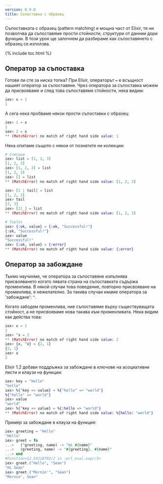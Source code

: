 ```yaml
---
version: 0.9.0
title: Съпоставка с образец
---
```


Съпоставката с образец (pattern matching) е мощна част от Elixir, тя ни позволчва да съпоставяме прости стойности, структури от даннии дори функции.  В този урок ще започнем да разбираме как съпоставянето с образец се използва.

{% include toc.html %}

## Оператор за съпоставка

Готови ли сте за ниска топка?  При Elixir, операторът `=` е всъщност нашият оператор за съпоставяне.  Чрез оператора за съпоставка можем да присвояваме и след това съпоставяме стойности, нека видим:

```elixir
iex> x = 1
1
```

А сега нека пробваме някои прости съпоставки с образец:

```elixir
iex> 1 = x
1
iex> 2 = x
** (MatchError) no match of right hand side value: 1
```

Нека опитаме същото с някои от познатите ни колекции:

```elixir
# Списъци
iex> list = [1, 2, 3]
[1, 2, 3]
iex> [1, 2, 3] = list
[1, 2, 3]
iex> [] = list
** (MatchError) no match of right hand side value: [1, 2, 3]

iex> [1 | tail] = list
[1, 2, 3]
iex> tail
[2, 3]
iex> [2|_] = list
** (MatchError) no match of right hand side value: [1, 2, 3]

# Tuples
iex> {:ok, value} = {:ok, "Successful!"}
{:ok, "Successful!"}
iex> value
"Successful!"
iex> {:ok, value} = {:error}
** (MatchError) no match of right hand side value: {:error}
```

## Оператор за забождане

Тъкмо научихме, че оператора за съпоставяне изпълнява присвояването когато лявата страна на съпоставката съдържа променлива.  В някой случаи това поведение, повторно присвояване на променлива, е нежелателно.  За такива случаи имаме оператора за 'забождане': `^`.

Когато забодем променлива, ние съпоставяме върху съществуващата стойност, а не присвояваме нова такава към променливата.  Нека видим как действа това:

```elixir
iex> x = 1
1
iex> ^x = 2
** (MatchError) no match of right hand side value: 2
iex> {x, ^x} = {2, 1}
{2, 1}
iex> x
2
```

Elixir 1.2 добави поддръжка за забождане в ключове на асоциативни листи и клаузи на функции:

```elixir
iex> key = "hello"
"hello"
iex> %{^key => value} = %{"hello" => "world"}
%{"hello" => "world"}
iex> value
"world"
iex> %{^key => value} = %{:hello => "world"}
** (MatchError) no match of right hand side value: %{hello: "world"}
```

Пример за забождане в клауза на функция:

```elixir
iex> greeting = "Hello"
"Hello"
iex> greet = fn
...>   (^greeting, name) -> "Hi #{name}"
...>   (greeting, name) -> "#{greeting}, #{name}"
...> end
#Function<12.54118792/2 in :erl_eval.expr/5>
iex> greet.("Hello", "Sean")
"Hi Sean"
iex> greet.("Mornin'", "Sean")
"Mornin', Sean"
```

